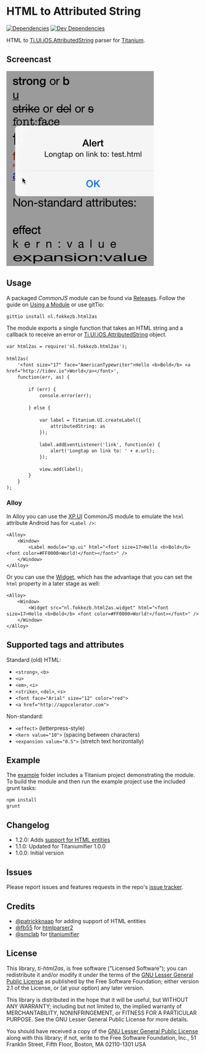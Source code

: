 # HTML to Attributed String

[![Dependencies](https://david-dm.org/fokkezb/ti-html2as/status.svg?style=flat-square)](https://david-dm.org/fokkezb/ti-html2as#info=dependencies)
[![Dev Dependencies](https://david-dm.org/fokkezb/ti-html2as/dev-status.svg?style=flat-square)](https://david-dm.org/fokkezb/ti-html2as#info=devDependencies)

HTML to [Ti.UI.iOS.AttributedString](http://docs.appcelerator.com/titanium/latest/#!/api/Titanium.UI.iOS.AttributedString) parser for [Titanium](http://appcelerator.com/titanium).

## Screencast

![screencast](screencast.gif)

## Usage
A packaged *CommonJS* module can be found via [Releases](https://github.com/fokkezb/ti-html2as/releases). Follow the guide on [Using a Module](http://docs.appcelerator.com/titanium/latest/#!/guide/Using_a_Module) or use gitTio:

	gittio install nl.fokkezb.html2as

The module exports a single function that takes an HTML string and a callback to receive an error or [Ti.UI.iOS.AttributedString](http://docs.appcelerator.com/titanium/latest/#!/api/Titanium.UI.iOS.AttributedString) object.

```
var html2as = require('nl.fokkezb.html2as');

html2as(
	'<font size="17" face="AmericanTypewriter">Hello <b>Bold</b> <a href="http://tidev.io">World</a></font>',
	function(err, as) {

		if (err) {
			console.error(err);

		} else {

			var label = Titanium.UI.createLabel({
				attributedString: as
			});

			label.addEventListener('link', function(e) {
				alert('Longtap on link to: ' + e.url);
			});

			view.add(label);
		}
	}
);
```

### Alloy

In Alloy you can use the [XP.UI](https://github.com/FokkeZB/UTiL/tree/master/xp.ui#tag-label) CommonJS module to emulate the `html` attribute Android has for `<Label />`:

```
<Alloy>
	<Window>
		<Label module="xp.ui" html="<font size=17>Hello <b>Bold</b> <font color=#FF0000>World!</font></font>" />
	</Window>
</Alloy> 
```

Or you can use the [Widget](https://github.com/FokkeZB/nl.fokkezb.html2as.widget), which has the advantage that you can set the `html` property in a later stage as well:

```
<Alloy>
	<Window>
		<Widget src="nl.fokkezb.html2as.widget" html="<font size=17>Hello <b>Bold</b> <font color=#FF0000>World!</font></font>" />
	</Window>
</Alloy> 
```

## Supported tags and attributes

Standard (old) HTML:

* `<strong>`, `<b>`
* `<u>`
* `<em>`, `<i>`
* `<strike>`, `<del>`, `<s>`
* `<font face="Arial" size="12" color="red">`
* `<a href="http://appcelerator.com">`

Non-standard: 

* `<effect>` (letterpress-style)
* `<kern value="10">` (spacing between characters)
* `<expansion value="0.5">` (stretch text horizontally)

## Example
The [example](example) folder includes a Titanium project demonstrating the module. To build the module and then run the example project use the included grunt tasks:

```
npm install
grunt
```

## Changelog

* 1.2.0: Adds [support for HTML entities](https://github.com/FokkeZB/ti-html2as/pull/5)
* 1.1.0: Updated for Titaniumifier 1.0.0
* 1.0.0: Initial version

## Issues

Please report issues and features requests in the repo's [issue tracker](https://github.com/fokkezb/ti-html2as/issues).


## Credits

* [@patrickknaap](https://github.com/patrickknaap) for adding support of HTML entities
* [@fb55](https://github.com/fb55) for [htmlparser2](https://github.com/fb55/htmlparser2)
* [@smclab](https://github.com/smclab/titaniumifier) for [titaniumifier](https://github.com/smclab/titaniumifier)


## License

This library, *ti-html2as*, is free software ("Licensed Software"); you can
redistribute it and/or modify it under the terms of the [GNU Lesser General
Public License](http://www.gnu.org/licenses/lgpl-2.1.html) as published by the
Free Software Foundation; either version 2.1 of the License, or (at your
option) any later version.

This library is distributed in the hope that it will be useful, but WITHOUT ANY
WARRANTY; including but not limited to, the implied warranty of MERCHANTABILITY,
NONINFRINGEMENT, or FITNESS FOR A PARTICULAR PURPOSE. See the GNU Lesser General
Public License for more details.

You should have received a copy of the [GNU Lesser General Public
License](http://www.gnu.org/licenses/lgpl-2.1.html) along with this library; if
not, write to the Free Software Foundation, Inc., 51 Franklin Street, Fifth
Floor, Boston, MA 02110-1301 USA

